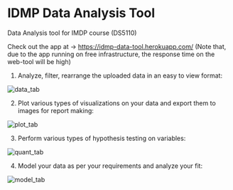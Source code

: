 # IDMP Data Analysis Tool

Data Analysis tool for IMDP course (DS5110)

Check out the app at -> https://idmp-data-tool.herokuapp.com/ (Note that, due to the app running on free infrastructure, the response time on the web-tool will be high)

1. Analyze, filter, rearrange the uploaded data in an easy to view format:

![data_tab](https://user-images.githubusercontent.com/17771219/79416032-bd7d5000-7f7c-11ea-9a2d-f7fac068c9b8.PNG)

2. Plot various types of visualizations on your data and export them to images for report making:

![plot_tab](https://user-images.githubusercontent.com/17771219/79416283-4eecc200-7f7d-11ea-92df-d2ed40bbc3d2.PNG)

3. Perform various types of hypothesis testing on variables:

![quant_tab](https://user-images.githubusercontent.com/17771219/79416296-53b17600-7f7d-11ea-8154-81ee229a7d93.PNG)

4. Model your data as per your requirements and analyze your fit:

![model_tab](https://user-images.githubusercontent.com/17771219/79416262-485e4a80-7f7d-11ea-831d-0f7e7bb527e6.PNG)

